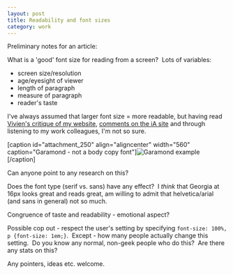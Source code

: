 ```yaml
---
layout: post
title: Readability and font sizes
category: work
---
```


Preliminary notes for an article:

What is a 'good' font size for reading from a screen?  Lots of variables:

- screen size/resolution
- age/eyesight of viewer
- length of paragraph
- measure of paragraph
- reader's taste

I've always assumed that larger font size = more readable, but having read [Vivien's critique of my website](http://www.inspirationbit.com/design-critique-leon-paternoster), [comments on the iA site](http://informationarchitects.jp/100e2r/) and through listening to my work colleagues, I'm not so sure.

[caption id="attachment_250" align="aligncenter" width="560" caption="Garamond - not a body copy font"]![Garamond example](http://leonpaternoster.com/wp-content/uploads/2008/12/garamond1.png)[/caption]

Can anyone point to any research on this?

Does the font type (serif vs. sans) have any effect?  I _think_ that Georgia at 16px looks great and reads great, am willing to admit that helvetica/arial (and sans in general) not so much.

Congruence of taste and readability - emotional aspect?

Possible cop out - respect the user's setting by specifying `font-size: 100%, p {font-size: 1em;}`.  Except - how many people actually change this setting.  Do you know any normal, non-geek people who do this?  Are there any stats on this?

Any pointers, ideas etc. welcome.
